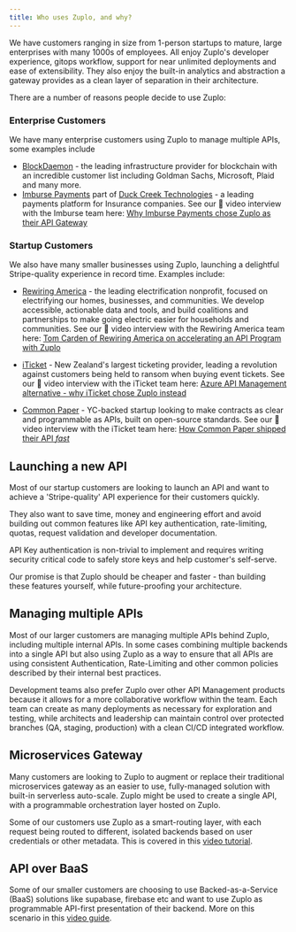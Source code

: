 ```yaml
---
title: Who uses Zuplo, and why?
---
```


We have customers ranging in size from 1-person startups to mature, large enterprises with many 1000s of employees. All enjoy Zuplo's developer experience, gitops workflow, support for near unlimited deployments and ease of extensibility. They also enjoy the built-in analytics and abstraction a gateway provides as a clean layer of separation in their architecture.

There are a number of reasons people decide to use Zuplo:

### Enterprise Customers

We have many enterprise customers using Zuplo to manage multiple APIs, some examples include

* [BlockDaemon](https://blockdaemon.com) - the leading infrastructure provider for blockchain with an incredible customer list including Goldman Sachs, Microsoft, Plaid and many more.
* [Imburse Payments](https://imbursepayments.com) part of [Duck Creek Technologies](https://www.duckcreek.com/) - a leading payments platform for Insurance companies. See our 🎥 video interview with the Imburse team here: [Why Imburse Payments chose Zuplo as their API Gateway](https://youtu.be/z94pRJE2zfs)

### Startup Customers

We also have many smaller businesses using Zuplo, launching a delightful Stripe-quality experience in record time. Examples include:

* [Rewiring America](https://www.rewiringamerica.org/) - the leading electrification nonprofit, focused on electrifying our homes, businesses, and communities. We develop accessible, actionable data and tools, and build coalitions and partnerships to make going electric easier for households and communities. See our 🎥 video interview with the Rewiring America team here: [Tom Carden of Rewiring America on accelerating an API Program with Zuplo](https://youtu.be/wUKLrNIRC_8)

* [iTicket](https://iticket.co.nz) - New Zealand's largest ticketing provider, leading a revolution against customers being held to ransom when buying event tickets. See our 🎥 video interview with the iTicket team here: [Azure API Management alternative - why iTicket chose Zuplo instead](https://youtu.be/ZWS4x4pwyuo)

* [Common Paper](https://commonpaper.com) - YC-backed startup looking to make contracts as clear and programmable as APIs, built on open-source standards. See our 🎥 video interview with the iTicket team here: [How Common Paper shipped their API *fast*](https://youtu.be/1rAxJFVXU84)

## Launching a new API

Most of our startup customers are looking to launch an API and want to achieve a 'Stripe-quality' API experience for their customers quickly.

They also want to save time, money and engineering effort and avoid building out common features like API key authentication, rate-limiting, quotas, request validation and developer documentation.

API Key authentication is non-trivial to implement and requires writing security critical code to safely store keys and help customer's self-serve.

Our promise is that Zuplo should be cheaper and faster - than building these features yourself, while future-proofing your architecture.

## Managing multiple APIs

Most of our larger customers are managing multiple APIs behind Zuplo, including multiple internal APIs. In some cases combining multiple backends into a single API but also using Zuplo as a way to ensure that all APIs are using consistent Authentication, Rate-Limiting and other common policies described by their internal best practices.

Development teams also prefer Zuplo over other API Management products because it allows for a more collaborative workflow within the team. Each team can create as many deployments as necessary for exploration and testing, while architects and leadership can maintain control over protected branches (QA, staging, production) with a clean CI/CD integrated workflow.

## Microservices Gateway

Many customers are looking to Zuplo to augment or replace their traditional microservices gateway as an easier to use, fully-managed solution with built-in serverless auto-scale. Zuplo might be used to create a single API, with a programmable orchestration layer hosted on Zuplo.

Some of our customers use Zuplo as a smart-routing layer, with each request being routed to different, isolated backends based on user credentials or other metadata. This is covered in this [video tutorial](https://www.youtube.com/watch?v=SC-HuZqEEPE).

## API over BaaS

Some of our smaller customers are choosing to use Backed-as-a-Service (BaaS) solutions like supabase, firebase etc and want to use Zuplo as programmable API-first presentation of their backend. More on this scenario in this [video guide](https://www.youtube.com/watch?v=GJSkbxMnWxE).
